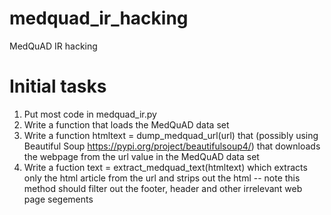 # medquad_ir_hacking
MedQuAD IR hacking

# Initial tasks
1. Put most code in medquad_ir.py
2. Write a function that loads the MedQuAD data set
3. Write a function htmltext = dump_medquad_url(url) that (possibly using Beautiful Soup https://pypi.org/project/beautifulsoup4/) that downloads the webpage from the url value in the MedQuAD data set
4. Write a fuction text = extract_medquad_text(htmltext) which extracts only the html article from the url and strips out the html -- note this method should filter out the footer, header and other irrelevant web page segements
